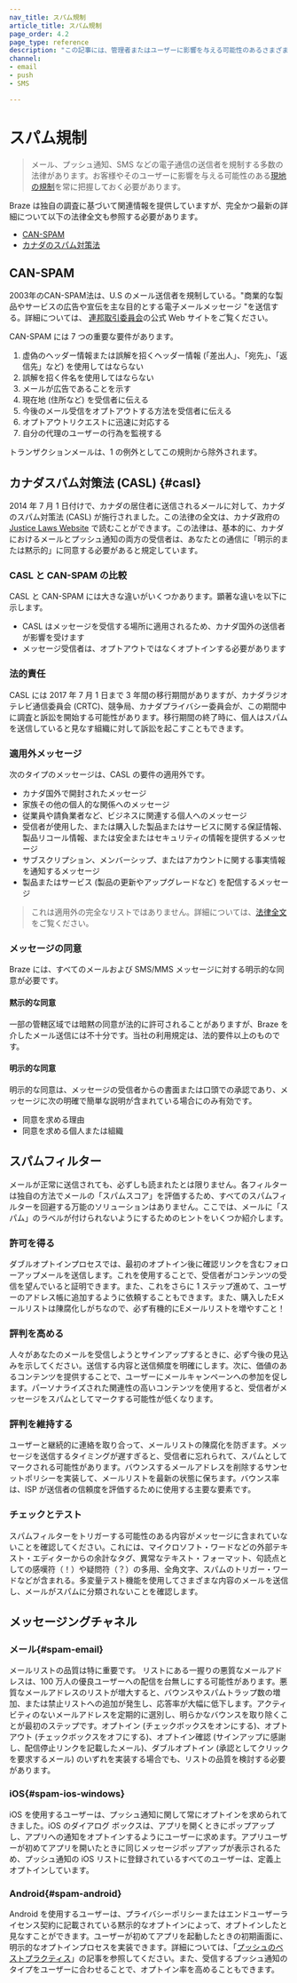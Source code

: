 ```yaml
---
nav_title: スパム規制
article_title: スパム規制
page_order: 4.2
page_type: reference
description: "この記事には、管理者またはユーザーに影響を与える可能性のあるさまざまなスパム規制の概要とリソースがあります。"
channel:
- email
- push
- SMS

---
```


# スパム規制

> メール、プッシュ通知、SMS などの電子通信の送信者を規制する多数の法律があります。お客様やそのユーザーに影響を与える可能性のある[現地の規制][4]を常に把握しておく必要があります。 

Braze は独自の調査に基づいて関連情報を提供していますが、完全かつ最新の詳細について以下の法律全文も参照する必要があります。

- [CAN-SPAM][1]
- [カナダのスパム対策法][2]

## CAN-SPAM

2003年のCAN-SPAM法は、U.S のメール送信者を規制している。"商業的な製品やサービスの広告や宣伝を主な目的とする電子メールメッセージ "を送信する。詳細については、 [連邦取引委員会][5]の公式 Web サイトをご覧ください。

CAN-SPAM には 7 つの重要な要件があります。

1. 虚偽のヘッダー情報または誤解を招くヘッダー情報 (「差出人」、「宛先」、「返信先」など) を使用してはならない
2. 誤解を招く件名を使用してはならない
3. メールが広告であることを示す
4. 現在地 (住所など) を受信者に伝える
5. 今後のメール受信をオプトアウトする方法を受信者に伝える
6. オプトアウトリクエストに迅速に対応する
7. 自分の代理のユーザーの行為を監視する

トランザクションメールは、1 の例外としてこの規則から除外されます。

## カナダスパム対策法 (CASL) {#casl}

2014 年 7 月 1 日付けで、カナダの居住者に送信されるメールに対して、カナダのスパム対策法 (CASL) が施行されました。この法律の全文は、カナダ政府の [Justice Laws Website][3] で読むことができます。この法律は、基本的に、カナダにおけるメールとプッシュ通知の両方の受信者は、あなたとの通信に「明示的または黙示的」に同意する必要があると規定しています。

### CASL と CAN-SPAM の比較

CASL と CAN-SPAM には大きな違いがいくつかあります。顕著な違いを以下に示します。

- CASL はメッセージを受信する場所に適用されるため、カナダ国外の送信者が影響を受けます
- メッセージ受信者は、オプトアウトではなくオプトインする必要があります

### 法的責任

CASL には 2017 年 7 月 1 日まで 3 年間の移行期間がありますが、カナダラジオテレビ通信委員会 (CRTC)、競争局、カナダプライバシー委員会が、この期間中に調査と訴訟を開始する可能性があります。移行期間の終了時に、個人はスパムを送信していると見なす組織に対して訴訟を起こすこともできます。

### 適用外メッセージ

次のタイプのメッセージは、CASL の要件の適用外です。

- カナダ国外で開封されたメッセージ
- 家族その他の個人的な関係へのメッセージ
- 従業員や請負業者など、ビジネスに関連する個人へのメッセージ
- 受信者が使用した、または購入した製品またはサービスに関する保証情報、製品リコール情報、または安全またはセキュリティの情報を提供するメッセージ
- サブスクリプション、メンバーシップ、またはアカウントに関する事実情報を通知するメッセージ
- 製品またはサービス (製品の更新やアップグレードなど) を配信するメッセージ

>  これは適用外の完全なリストではありません。詳細については、[法律全文][3]をご覧ください。

### メッセージの同意

Braze には、すべてのメールおよび SMS/MMS メッセージに対する明示的な同意が必要です。

#### 黙示的な同意

一部の管轄区域では暗黙の同意が法的に許可されることがありますが、Braze を介したメール送信には不十分です。当社の利用規定は、法的要件以上のものです。

#### 明示的な同意

明示的な同意は、メッセージの受信者からの書面または口頭での承認であり、メッセージに次の明確で簡単な説明が含まれている場合にのみ有効です。

- 同意を求める理由
- 同意を求める個人または組織

## スパムフィルター

メールが正常に送信されても、必ずしも読まれたとは限りません。各フィルターは独自の方法でメールの「スパムスコア」を評価するため、すべてのスパムフィルターを回避する万能のソリューションはありません。ここでは、メールに「スパム」のラベルが付けられないようにするためのヒントをいくつか紹介します。

### 許可を得る

ダブルオプトインプロセスでは、最初のオプトイン後に確認リンクを含むフォローアップメールを送信します。これを使用することで、受信者がコンテンツの受信を望んでいると証明できます。また、これをさらに 1 ステップ進めて、ユーザーのアドレス帳に追加するように依頼することもできます。また、購入したEメールリストは陳腐化しがちなので、必ず有機的にEメールリストを増やすこと！


### 評判を高める

人々があなたのメールを受信しようとサインアップするときに、必ず今後の見込みを示してください。送信する内容と送信頻度を明確にします。次に、価値のあるコンテンツを提供することで、ユーザーにメールキャンペーンへの参加を促します。パーソナライズされた関連性の高いコンテンツを使用すると、受信者がメッセージをスパムとしてマークする可能性が低くなります。

### 評判を維持する

ユーザーと継続的に連絡を取り合って、メールリストの陳腐化を防ぎます。メッセージを送信するタイミングが遅すぎると、受信者に忘れられて、スパムとしてマークされる可能性があります。バウンスするメールアドレスを削除するサンセットポリシーを実装して、メールリストを最新の状態に保ちます。バウンス率は、ISP が送信者の信頼度を評価するために使用する主要な要素です。

### チェックとテスト

スパムフィルターをトリガーする可能性のある内容がメッセージに含まれていないことを確認してください。これには、マイクロソフト・ワードなどの外部テキスト・エディターからの余計なタグ、異常なテキスト・フォーマット、句読点としての感嘆符（！）や疑問符（？）の多用、全角文字、スパムのトリガー・ワードなどが含まれる。多変量テスト機能を使用してさまざまな内容のメールを送信し、メールがスパムに分類されないことを確認します。

## メッセージングチャネル

### メール{#spam-email}

メールリストの品質は特に重要です。 リストにある一握りの悪質なメールアドレスは、100 万人の優良ユーザーへの配信を台無しにする可能性があります。悪質なメールアドレスのリストが増大すると、バウンスやスパムトラップ数の増加、または禁止リストへの追加が発生し、応答率が大幅に低下します。アクティビティのないメールアドレスを定期的に選別し、明らかなバウンスを取り除くことが最初のステップです。オプトイン (チェックボックスをオンにする)、オプトアウト (チェックボックスをオフにする)、オプトイン確認 (サインアップに感謝し、配信停止リンクを記載したメール)、ダブルオプトイン (承認としてクリックを要求するメール) のいずれを実装する場合でも、リストの品質を検討する必要があります。

### iOS{#spam-ios-windows}

iOS を使用するユーザーは、プッシュ通知に関して常にオプトインを求められてきました。iOS のダイアログ ボックスは、アプリを開くときにポップアップし、アプリへの通知をオプトインするようにユーザーに求めます。アプリユーザーが初めてアプリを開いたときに同じメッセージポップアップが表示されるため、プッシュ通知の iOS リストに登録されているすべてのユーザーは、定義上オプトインしています。

### Android{#spam-android}

Android を使用するユーザーは、プライバシーポリシーまたはエンドユーザーライセンス契約に記載されている黙示的なオプトインによって、オプトインしたと見なすことができます。ユーザーが初めてアプリを起動したときの初期画面に、明示的なオプトインプロセスを実装できます。詳細については、「[プッシュのベストプラクティス][6]」の記事を参照してください。また、受信するプッシュ通知のタイプをユーザーに合わせることで、オプトイン率を高めることもできます。

[1]: #can-spam
[2]: #casl
[3]: http://laws-lois.justice.gc.ca/eng/annualstatutes/2010_23/FullText.html
[4]: https://en.wikipedia.org/wiki/Email_spam_legislation_by_country "Wikipedia: 国別のスパムメール法 (英語版)"
[5]: http://www.business.ftc.gov/documents/bus61-can-spam-act-compliance-guide-business "CAN-SPAM 法: ビジネス向けのコンプライアンスガイド (英語版)"
[6]: {{site.baseurl}}/user_guide/message_building_by_channel/push/best_practices/
